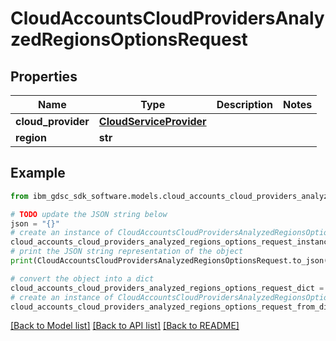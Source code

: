 # CloudAccountsCloudProvidersAnalyzedRegionsOptionsRequest


## Properties

Name | Type | Description | Notes
------------ | ------------- | ------------- | -------------
**cloud_provider** | [**CloudServiceProvider**](CloudServiceProvider.md) |  | 
**region** | **str** |  | 

## Example

```python
from ibm_gdsc_sdk_software.models.cloud_accounts_cloud_providers_analyzed_regions_options_request import CloudAccountsCloudProvidersAnalyzedRegionsOptionsRequest

# TODO update the JSON string below
json = "{}"
# create an instance of CloudAccountsCloudProvidersAnalyzedRegionsOptionsRequest from a JSON string
cloud_accounts_cloud_providers_analyzed_regions_options_request_instance = CloudAccountsCloudProvidersAnalyzedRegionsOptionsRequest.from_json(json)
# print the JSON string representation of the object
print(CloudAccountsCloudProvidersAnalyzedRegionsOptionsRequest.to_json())

# convert the object into a dict
cloud_accounts_cloud_providers_analyzed_regions_options_request_dict = cloud_accounts_cloud_providers_analyzed_regions_options_request_instance.to_dict()
# create an instance of CloudAccountsCloudProvidersAnalyzedRegionsOptionsRequest from a dict
cloud_accounts_cloud_providers_analyzed_regions_options_request_from_dict = CloudAccountsCloudProvidersAnalyzedRegionsOptionsRequest.from_dict(cloud_accounts_cloud_providers_analyzed_regions_options_request_dict)
```
[[Back to Model list]](../README.md#documentation-for-models) [[Back to API list]](../README.md#documentation-for-api-endpoints) [[Back to README]](../README.md)


